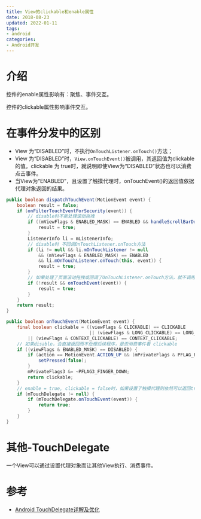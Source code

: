 ```yaml
---
title: View的clickable和enable属性
date: 2018-08-23
updated: 2022-01-11
tags:
- android
categories:
- Android开发
---
```


# 介绍

控件的enable属性影响有：聚焦、事件交互。

控件的clickable属性影响事件交互。

<!--more-->

# 在事件分发中的区别

- View 为“DISABLED”时，不执行`OnTouchListener.onTouch()`方法；
- View 为“DISABLED”时，`View.onTouchEvent()`被调用，其返回值为clickable 的值。clickable 为 true时，就说明即使View为“DISABLED”状态也可以消费点击事件。
- 当View为“ENABLED”，且设置了触摸代理时，onTouchEvent()的返回值依据代理对象返回的结果。

```java
public boolean dispatchTouchEvent(MotionEvent event) {
    boolean result = false;
    if (onFilterTouchEventForSecurity(event)) {
        // disable时不能处理滚动拖拽
        if ((mViewFlags & ENABLED_MASK) == ENABLED && handleScrollBarDragging(event)) {
            result = true;
        }
        ListenerInfo li = mListenerInfo;
        // disable时 不回调OnTouchListener.onTouch方法
        if (li != null && li.mOnTouchListener != null
            && (mViewFlags & ENABLED_MASK) == ENABLED
            && li.mOnTouchListener.onTouch(this, event)) {
            result = true;
        }
        // 如果处理了页面滚动拖拽或回调了OnTouchListener.onTouch方法，就不调用onTouchEvent
        if (!result && onTouchEvent(event)) {
            result = true;
        }
    }
    return result;
}

public boolean onTouchEvent(MotionEvent event) {
    final boolean clickable = ((viewFlags & CLICKABLE) == CLICKABLE
                               || (viewFlags & LONG_CLICKABLE) == LONG_CLICKABLE)
        || (viewFlags & CONTEXT_CLICKABLE) == CONTEXT_CLICKABLE;
    // 如果disable，会直接返回而不处理后续程序，是否消费事件看 clickable
    if ((viewFlags & ENABLED_MASK) == DISABLED) {
        if (action == MotionEvent.ACTION_UP && (mPrivateFlags & PFLAG_PRESSED) != 0) {
            setPressed(false);
        }
        mPrivateFlags3 &= ~PFLAG3_FINGER_DOWN;
        return clickable;
    }
    // enable = true, clickable = false时，如果设置了触摸代理则依然可以返回true!
    if (mTouchDelegate != null) {
        if (mTouchDelegate.onTouchEvent(event)) {
            return true;
        }
    }
}
```

# 其他-TouchDelegate

一个View可以通过设置代理对象而让其他View执行、消费事件。

# 参考

- [Android TouchDelegate详解及优化](https://www.jianshu.com/p/cb5181418c7a)
